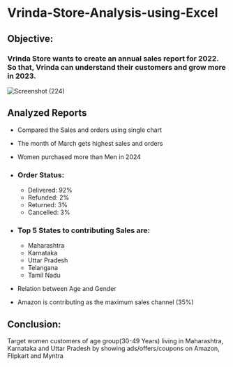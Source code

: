 # Vrinda-Store-Analysis-using-Excel

## Objective:

### Vrinda Store wants to create an annual sales report for 2022. So that, Vrinda can understand their customers and grow more in 2023.

![Screenshot (224)](https://github.com/shreyasjadhav996/Vrinda-Store-Analysis-using-Excel/assets/88649937/5c29d3db-365e-4b18-b3d0-6bf0361207c3)

## Analyzed Reports
- Compared the Sales and orders using single chart
- The month of March gets highest sales and orders
- Women purchased more than Men in 2024
- ### Order Status:
  - Delivered: 92%
  - Refunded: 2%
  - Returned: 3%
  - Cancelled: 3%

 - ### Top 5 States to contributing Sales are:
   - Maharashtra
   - Karnataka
   - Uttar Pradesh
   - Telangana
   - Tamil Nadu

  - Relation between Age and Gender
  - Amazon is contributing as the maximum sales channel (35%)

## Conclusion:

Target women customers of age group(30-49 Years) living in Maharashtra, Karnataka and Uttar Pradesh by showing ads/offers/coupons on Amazon, Flipkart and Myntra 
